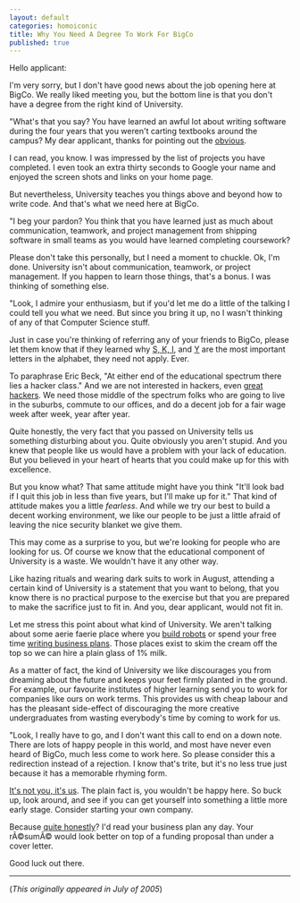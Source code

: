 ```yaml
---
layout: default
categories: homoiconic
title: Why You Need A Degree To Work For BigCo
published: true
---
```


Hello applicant:

I'm very sorry, but I don't have good news about the job opening here at BigCo. We really liked meeting you, but the bottom line is that you don't have a degree from the right kind of University.

"What's that you say? You have learned an awful lot about writing software during the four years that you weren't carting textbooks around the campus? My dear applicant, thanks for pointing out the [obvious][2].

I can read, you know. I was impressed by the list of projects you have completed. I even took an extra thirty seconds to Google your name and enjoyed the screen shots and links on your home page.

But nevertheless, University teaches you things above and beyond how to write code. And that's what we need here at BigCo.

"I beg your pardon? You think that you have learned just as much about communication, teamwork, and project management from shipping software in small teams as you would have learned completing coursework?

Please don't take this personally, but I need a moment to chuckle. Ok, I'm done. University isn't about communication, teamwork, or project management. If you happen to learn those things, that's a bonus. I was thinking of something else.

"Look, I admire your enthusiasm, but if you'd let me do a little of the talking I could tell you what we need. But since you bring it up, no I wasn't thinking of any of that Computer Science stuff.

Just in case you're thinking of referring any of your friends to BigCo, please let them know that if they learned why [S, K, I][3], and [Y][4] are the most important letters in the alphabet, they need not apply. Ever.

To paraphrase Eric Beck, "At either end of the educational spectrum there lies a hacker class." And we are not interested in hackers, even [great hackers][5]. We need those middle of the spectrum folks who are going to live in the suburbs, commute to our offices, and do a decent job for a fair wage week after week, year after year.

Quite honestly, the very fact that you passed on University tells us something disturbing about you. Quite obviously you aren't stupid. And you knew that people like us would have a problem with your lack of education. But you believed in your heart of hearts that you could make up for this with excellence.

But you know what? That same attitude might have you think "It'll look bad if I quit this job in less than five years, but I'll make up for it." That kind of attitude makes you a little *fearless*. And while we try our best to build a decent working environment, we like our people to be just a little afraid of leaving the nice security blanket we give them.

This may come as a surprise to you, but we're looking for people who are looking for us. Of course we know that the educational component of University is a waste. We wouldn't have it any other way.

Like hazing rituals and wearing dark suits to work in August, attending a certain kind of University is a statement that you want to belong, that you know there is no practical purpose to the exercise but that you are prepared to make the sacrifice just to fit in. And you, dear applicant, would not fit in.

Let me stress this point about what kind of University. We aren't talking about some aerie faerie place where you [build robots][7] or spend your free time [writing business plans][8]. Those places exist to skim the cream off the top so we can hire a plain glass of 1% milk.

As a matter of fact, the kind of University we like discourages you from dreaming about the future and keeps your feet firmly planted in the ground. For example, our favourite institutes of higher learning send you to work for companies like ours on work terms. This provides us with cheap labour and has the pleasant side-effect of discouraging the more creative undergraduates from wasting everybody's time by coming to work for us.

"Look, I really have to go, and I don't want this call to end on a down note. There are lots of happy people in this world, and most have never even heard of BigCo, much less come to work here. So please consider this a redirection instead of a rejection. I know that's trite, but it's no less true just because it has a memorable rhyming form.

[It's not you, it's us][9]. The plain fact is, you wouldn't be happy here. So buck up, look around, and see if you can get yourself into something a little more early stage. Consider starting your own company.

Because [quite honestly][10]? I'd read your business plan any day. Your rÃ©sumÃ© would look better on top of a funding proposal than under a cover letter.

Good luck out there.

---

(*This originally appeared in July of 2005*)

 [1]: http://raganwald.github.com/2005/07/why-you-need-degree-to-work-for-bigco.html
 [2]: http://www.everything2.com/index.pl?node=obvious
 [3]: http://en.wikipedia.org/wiki/SKI_combinator_calculus
 [4]: http://raganwald.github.com/2007/02/but-y-would-i-want-to-do-thing-like.html
 [5]: http://www.paulgraham.com/gh.html
 [7]: http://www.media.mit.edu/cogmac/
 [8]: http://www.google.com/corporate/history.html
 [9]: http://www.seinfeldscripts.com/TheLipReader.htm
 [10]: http://paulgraham.com/hiring.html
